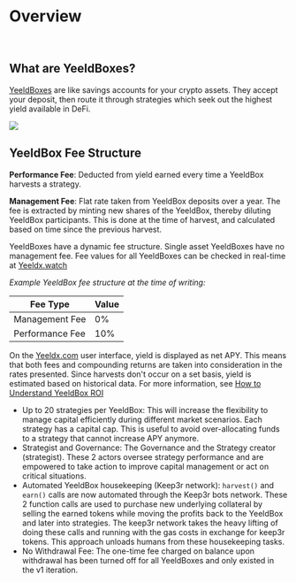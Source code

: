 # Overview

&nbsp;

## What are YeeldBoxes?

[YeeldBoxes](https://vaults.Yeeldx.com) are like savings accounts for your crypto assets. They accept your deposit, then route it through strategies which seek out the highest yield available in DeFi.

![](https://i.imgur.com/T9ftjDa.png)

## YeeldBox Fee Structure

**Performance Fee**: Deducted from yield earned every time a YeeldBox harvests a strategy. 

**Management Fee**: Flat rate taken from YeeldBox deposits over a year. The fee is extracted by minting new shares of the YeeldBox, thereby diluting YeeldBox participants. This is done at the time of harvest, and calculated based on time since the previous harvest.

YeeldBoxes have a dynamic fee structure. Single asset YeeldBoxes have no management fee. Fee values for all YeeldBoxes can be checked in real-time at [Yeeldx.watch](https://Yeeldx.watch/)

*Example YeeldBox fee structure at the time of writing:*  

| Fee Type        | Value   |
|-----------------|-----|
| Management Fee  | 0%  |
| Performance Fee | 10% |

On the [Yeeldx.com](https://Yeeldx.com/) user interface, yield is displayed as net APY. This means that both fees and compounding returns are taken into consideration in the rates presented. Since harvests don't occur on a set basis, yield is estimated based on historical data. For more information, see [How to Understand YeeldBox ROI](https://docs.Yeeldx.com/getting-started/guides/how-to-understand-YeeldBox-roi)

- Up to 20 strategies per YeeldBox: This will increase the flexibility to manage capital efficiently during different market scenarios. Each strategy has a capital cap. This is useful to avoid over-allocating funds to a strategy that cannot increase APY anymore.
- Strategist and Governance: The Governance and the Strategy creator \(strategist\). These 2 actors oversee strategy performance and are empowered to take action to improve capital management or act on critical situations.
- Automated YeeldBox housekeeping \(Keep3r network\): `harvest()` and `earn()` calls are now automated through the Keep3r bots network. These 2 function calls are used to purchase new underlying collateral by selling the earned tokens while moving the profits back to the YeeldBox and later into strategies. The keep3r network takes the heavy lifting of doing these calls and running with the gas costs in exchange for keep3r tokens. This approach unloads humans from these housekeeping tasks.
- No Withdrawal Fee: The one-time fee charged on balance upon withdrawal has been turned off for all YeeldBoxes and only existed in the v1 iteration.
